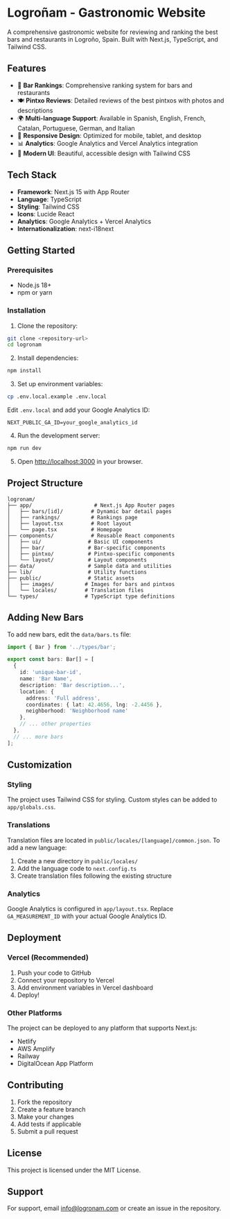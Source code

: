 # Logroñam - Gastronomic Website

A comprehensive gastronomic website for reviewing and ranking the best bars and restaurants in Logroño, Spain. Built with Next.js, TypeScript, and Tailwind CSS.

## Features

- 🍷 **Bar Rankings**: Comprehensive ranking system for bars and restaurants
- 🍽️ **Pintxo Reviews**: Detailed reviews of the best pintxos with photos and descriptions
- 🌍 **Multi-language Support**: Available in Spanish, English, French, Catalan, Portuguese, German, and Italian
- 📱 **Responsive Design**: Optimized for mobile, tablet, and desktop
- 📊 **Analytics**: Google Analytics and Vercel Analytics integration
- 🎨 **Modern UI**: Beautiful, accessible design with Tailwind CSS

## Tech Stack

- **Framework**: Next.js 15 with App Router
- **Language**: TypeScript
- **Styling**: Tailwind CSS
- **Icons**: Lucide React
- **Analytics**: Google Analytics + Vercel Analytics
- **Internationalization**: next-i18next

## Getting Started

### Prerequisites

- Node.js 18+ 
- npm or yarn

### Installation

1. Clone the repository:
```bash
git clone <repository-url>
cd logronam
```

2. Install dependencies:
```bash
npm install
```

3. Set up environment variables:
```bash
cp .env.local.example .env.local
```

Edit `.env.local` and add your Google Analytics ID:
```
NEXT_PUBLIC_GA_ID=your_google_analytics_id
```

4. Run the development server:
```bash
npm run dev
```

5. Open [http://localhost:3000](http://localhost:3000) in your browser.

## Project Structure

```
logronam/
├── app/                    # Next.js App Router pages
│   ├── bars/[id]/         # Dynamic bar detail pages
│   ├── rankings/          # Rankings page
│   ├── layout.tsx         # Root layout
│   └── page.tsx           # Homepage
├── components/            # Reusable React components
│   ├── ui/               # Basic UI components
│   ├── bar/              # Bar-specific components
│   ├── pintxo/           # Pintxo-specific components
│   └── layout/           # Layout components
├── data/                 # Sample data and utilities
├── lib/                  # Utility functions
├── public/               # Static assets
│   ├── images/          # Images for bars and pintxos
│   └── locales/         # Translation files
└── types/               # TypeScript type definitions
```

## Adding New Bars

To add new bars, edit the `data/bars.ts` file:

```typescript
import { Bar } from '../types/bar';

export const bars: Bar[] = [
  {
    id: 'unique-bar-id',
    name: 'Bar Name',
    description: 'Bar description...',
    location: {
      address: 'Full address',
      coordinates: { lat: 42.4656, lng: -2.4456 },
      neighborhood: 'Neighborhood name'
    },
    // ... other properties
  },
  // ... more bars
];
```

## Customization

### Styling
The project uses Tailwind CSS for styling. Custom styles can be added to `app/globals.css`.

### Translations
Translation files are located in `public/locales/[language]/common.json`. To add a new language:

1. Create a new directory in `public/locales/`
2. Add the language code to `next.config.ts`
3. Create translation files following the existing structure

### Analytics
Google Analytics is configured in `app/layout.tsx`. Replace `GA_MEASUREMENT_ID` with your actual Google Analytics ID.

## Deployment

### Vercel (Recommended)

1. Push your code to GitHub
2. Connect your repository to Vercel
3. Add environment variables in Vercel dashboard
4. Deploy!

### Other Platforms

The project can be deployed to any platform that supports Next.js:
- Netlify
- AWS Amplify
- Railway
- DigitalOcean App Platform

## Contributing

1. Fork the repository
2. Create a feature branch
3. Make your changes
4. Add tests if applicable
5. Submit a pull request

## License

This project is licensed under the MIT License.

## Support

For support, email info@logronam.com or create an issue in the repository.
